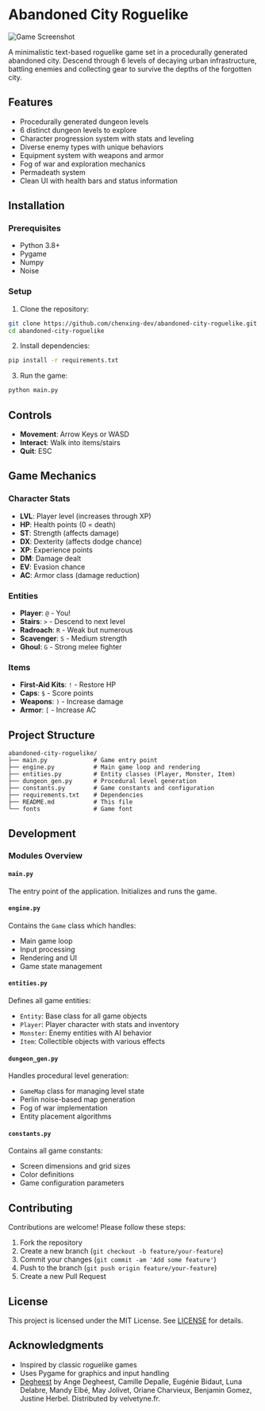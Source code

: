 # Abandoned City Roguelike

![Game Screenshot](screenshot.png)

A minimalistic text-based roguelike game set in a procedurally generated abandoned city. Descend through 6 levels of decaying urban infrastructure, battling enemies and collecting gear to survive the depths of the forgotten city.

## Features

- Procedurally generated dungeon levels
- 6 distinct dungeon levels to explore
- Character progression system with stats and leveling
- Diverse enemy types with unique behaviors
- Equipment system with weapons and armor
- Fog of war and exploration mechanics
- Permadeath system
- Clean UI with health bars and status information

## Installation

### Prerequisites
- Python 3.8+
- Pygame
- Numpy
- Noise

### Setup
1. Clone the repository:
```bash
git clone https://github.com/chenxing-dev/abandoned-city-roguelike.git
cd abandoned-city-roguelike
```

2. Install dependencies:
```bash
pip install -r requirements.txt
```

3. Run the game:
```bash
python main.py
```

## Controls
- **Movement**: Arrow Keys or WASD
- **Interact**: Walk into items/stairs
- **Quit**: ESC

## Game Mechanics

### Character Stats
- **LVL**: Player level (increases through XP)
- **HP**: Health points (0 = death)
- **ST**: Strength (affects damage)
- **DX**: Dexterity (affects dodge chance)
- **XP**: Experience points
- **DM**: Damage dealt
- **EV**: Evasion chance
- **AC**: Armor class (damage reduction)

### Entities
- **Player**: `@` - You!
- **Stairs**: `>` - Descend to next level
- **Radroach**: `R` - Weak but numerous
- **Scavenger**: `S` - Medium strength
- **Ghoul**: `G` - Strong melee fighter

### Items
- **First-Aid Kits**: `!` - Restore HP
- **Caps**: `$` - Score points
- **Weapons**: `)` - Increase damage
- **Armor**: `[` - Increase AC

## Project Structure

```plaintext
abandoned-city-roguelike/
├── main.py             # Game entry point
├── engine.py           # Main game loop and rendering
├── entities.py         # Entity classes (Player, Monster, Item)
├── dungeon_gen.py      # Procedural level generation
├── constants.py        # Game constants and configuration
├── requirements.txt    # Dependencies
├── README.md           # This file
└── fonts               # Game font
```

## Development

### Modules Overview

#### `main.py`
The entry point of the application. Initializes and runs the game.

#### `engine.py`
Contains the `Game` class which handles:
- Main game loop
- Input processing
- Rendering and UI
- Game state management

#### `entities.py`
Defines all game entities:
- `Entity`: Base class for all game objects
- `Player`: Player character with stats and inventory
- `Monster`: Enemy entities with AI behavior
- `Item`: Collectible objects with various effects

#### `dungeon_gen.py`
Handles procedural level generation:
- `GameMap` class for managing level state
- Perlin noise-based map generation
- Fog of war implementation
- Entity placement algorithms

#### `constants.py`
Contains all game constants:
- Screen dimensions and grid sizes
- Color definitions
- Game configuration parameters

## Contributing

Contributions are welcome! Please follow these steps:
1. Fork the repository
2. Create a new branch (`git checkout -b feature/your-feature`)
3. Commit your changes (`git commit -am 'Add some feature'`)
4. Push to the branch (`git push origin feature/your-feature`)
5. Create a new Pull Request

## License

This project is licensed under the MIT License. See [LICENSE](LICENSE) for details.

## Acknowledgments

- Inspired by classic roguelike games
- Uses Pygame for graphics and input handling
- [Degheest](https://velvetyne.fr/fonts/degheest/) by Ange Degheest, Camille Depalle, Eugénie Bidaut, Luna Delabre, Mandy Elbé, May Jolivet, Oriane Charvieux, Benjamin Gomez, Justine Herbel. Distributed by velvetyne.fr.
